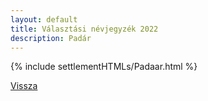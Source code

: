 ```yaml
---
layout: default
title: Választási névjegyzék 2022
description: Padár
---
```


{% include settlementHTMLs/Padaar.html %}

[Vissza](../)